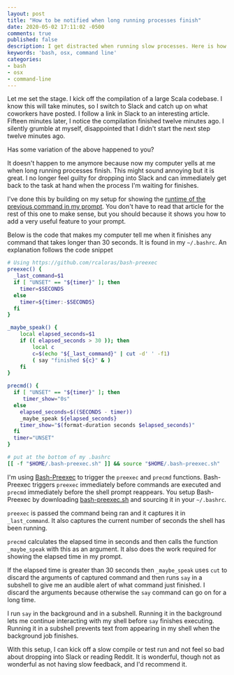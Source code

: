 ```yaml
---
layout: post
title: "How to be notified when long running processes finish"
date: 2020-05-02 17:11:02 -0500
comments: true
published: false
description: I get distracted when running slow processes. Here is how I get notified when they are done.
keywords: 'bash, osx, command line'
categories: 
- bash
- osx
- command-line
---
```


Let me set the stage.
I kick off the compilation of a large Scala codebase.
I know this will take minutes, so I switch to Slack and catch up on what coworkers have posted.
I follow a link in Slack to an interesting article.
Fifteen minutes later, I notice the compilation finished twelve minutes ago.
I silently grumble at myself, disappointed that I didn't start the next step twelve minutes ago.

Has some variation of the above happened to you?

It doesn't happen to me anymore because now my computer yells at me when long running processes finish.
This might sound annoying but it is great.
I no longer feel guilty for dropping into Slack and can immediately get back to the task at hand when the process I'm waiting for finishes.

I've done this by building on my setup for showing the [runtime of the previous command in my prompt](/blog/2020/04/21/using-bash-preexec-for-monitoring-the-runtime-of-your-last-command/).
You don't have to read that article for the rest of this one to make sense, but you should because it shows you how to add a very useful feature to your prompt.

Below is the code that makes my computer tell me when it finishes any command that takes longer than 30 seconds.
It is found in my `~/.bashrc`.
An explanation follows the code snippet

```bash
# Using https://github.com/rcaloras/bash-preexec
preexec() {
  _last_command=$1
  if [ "UNSET" == "${timer}" ]; then
    timer=$SECONDS
  else 
    timer=${timer:-$SECONDS}
  fi 
}

_maybe_speak() {
    local elapsed_seconds=$1
    if (( elapsed_seconds > 30 )); then
        local c
        c=$(echo "${_last_command}" | cut -d' ' -f1)
        ( say "finished ${c}" & )
    fi
}

precmd() {
  if [ "UNSET" == "${timer}" ]; then
     timer_show="0s"
  else 
    elapsed_seconds=$((SECONDS - timer))
    _maybe_speak ${elapsed_seconds}
    timer_show="$(format-duration seconds $elapsed_seconds)"
  fi
  timer="UNSET"
}

# put at the bottom of my .bashrc
[[ -f "$HOME/.bash-preexec.sh" ]] && source "$HOME/.bash-preexec.sh"
```

I'm using [Bash-Preexec](https://github.com/rcaloras/bash-preexec) to trigger the `preexec` and `precmd` functions.
Bash-Preexec triggers `preexec` immediately before commands are executed and `precmd` immediately before the shell prompt reappears.
You setup Bash-Preexec by downloading [bash-preexec.sh](https://github.com/rcaloras/bash-preexec/blob/master/bash-preexec.sh) and sourcing it in your `~/.bashrc`.



`preexec` is passed the command being ran and it captures it in `_last_command`.
It also captures the current number of seconds the shell has been running.

`precmd` calculates the elapsed time in seconds and then calls the function `_maybe_speak` with this as an argument.
It also does the work required for showing the elapsed time in my prompt.

If the elapsed time is greater than 30 seconds then `_maybe_speak` uses `cut` to discard the arguments of captured command and then runs `say` in a subshell to give me an audible alert of what command just finished.
I discard the arguments because otherwise the `say` command can go on for a long time.

I run `say` in the background and in a subshell.
Running it in the background lets me continue interacting with my shell before `say` finishes executing.
Running it in a subshell prevents text from appearing in my shell when the background job finishes.

With this setup, I can kick off a slow compile or test run and not feel so bad about dropping into Slack or reading Reddit. It is wonderful, though not as wonderful as not having slow feedback, and I'd recommend it.
